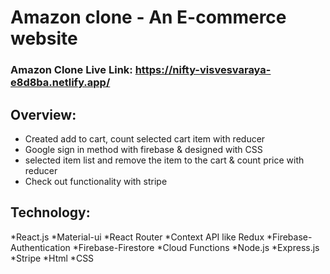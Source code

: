 # Amazon clone - An E-commerce website
### Amazon Clone Live Link: https://nifty-visvesvaraya-e8d8ba.netlify.app/

## Overview: 
* Created add to cart, count selected cart item with reducer
* Google sign in method with firebase & designed with CSS
* selected item list and remove the item to the cart & count price with reducer
* Check out functionality with stripe

## Technology: 
*React.js
*Material-ui
*React Router 
*Context API like Redux
*Firebase-Authentication
*Firebase-Firestore
*Cloud Functions
*Node.js
*Express.js
*Stripe
*Html
*CSS


<!-- Stripe Functionality -->
<!-- App.js file 2. payment.js  -->
